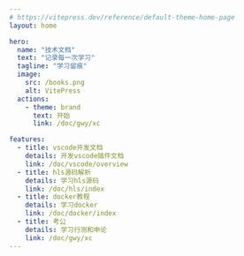 ```yaml
---
# https://vitepress.dev/reference/default-theme-home-page
layout: home

hero:
  name: "技术文档"
  text: "记录每一次学习"
  tagline: "学习留痕"
  image:
    src: /books.png
    alt: VitePress
  actions:
    - theme: brand
      text: 开始
      link: /doc/gwy/xc

features:
  - title: vscode开发文档
    details: 开发vscode插件文档
    link: /doc/vscode/overview
  - title: hls源码解析
    details: 学习hls源码
    link: /doc/hls/index
  - title: docker教程
    details: 学习docker
    link: /doc/docker/index
  - title: 考公
    details: 学习行测和申论
    link: /doc/gwy/xc
---
```


<confetti />